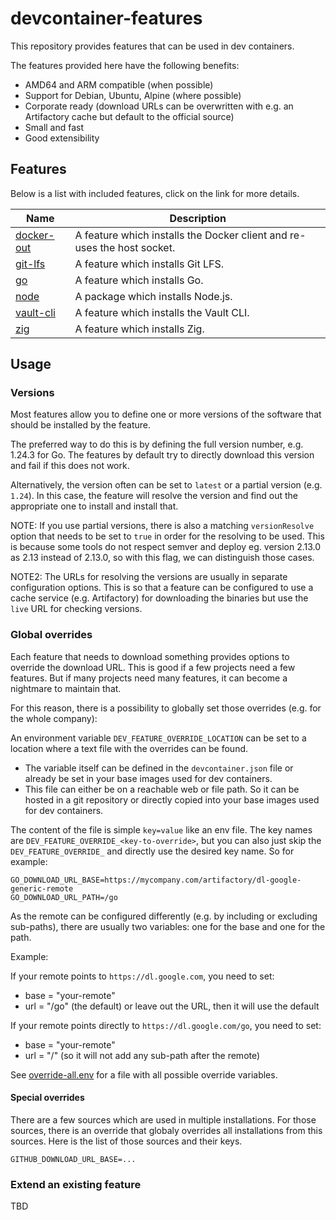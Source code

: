 # devcontainer-features

This repository provides features that can be used in dev containers.

The features provided here have the following benefits:
* AMD64 and ARM compatible (when possible)
* Support for Debian, Ubuntu, Alpine (where possible)
* Corporate ready (download URLs can be overwritten with e.g. an Artifactory cache but default to the official source)
* Small and fast
* Good extensibility

## Features

Below is a list with included features, click on the link for more details.

| Name | Description |
| --- | --- |
| [docker-out](./features/src/docker-out/README.md) | A feature which installs the Docker client and re-uses the host socket. |
| [git-lfs](./features/src/git-lfs/README.md) | A feature which installs Git LFS. |
| [go](./features/src/go/README.md) | A feature which installs Go. |
| [node](./features/src/node/README.md) | A package which installs Node.js. |
| [vault-cli](./features/src/vault-cli/README.md) | A feature which installs the Vault CLI. |
| [zig](./features/src/zig/README.md) | A feature which installs Zig. |

## Usage

### Versions

Most features allow you to define one or more versions of the software that should be installed by the feature.

The preferred way to do this is by defining the full version number, e.g. 1.24.3 for Go. The features by default try to directly download this version and fail if this does not work.

Alternatively, the version often can be set to `latest` or a partial version (e.g. `1.24`). In this case, the feature will resolve the version and find out the appropriate one to install and install that.

NOTE: If you use partial versions, there is also a matching `versionResolve` option that needs to be set to `true` in order for the resolving to be used. This is because some tools do not respect semver and deploy eg. version 2.13.0 as 2.13 instead of 2.13.0, so with this flag, we can distinguish those cases.

NOTE2: The URLs for resolving the versions are usually in separate configuration options. This is so that a feature can be configured to use a cache service (e.g. Artifactory) for downloading the binaries but use the `live` URL for checking versions.

### Global overrides

Each feature that needs to download something provides options to override the download URL.
This is good if a few projects need a few features.
But if many projects need many features, it can become a nightmare to maintain that.

For this reason, there is a possibility to globally set those overrides (e.g. for the whole company):

An environment variable `DEV_FEATURE_OVERRIDE_LOCATION` can be set to a location where a text file with the overrides can be found.
* The variable itself can be defined in the `devcontainer.json` file or already be set in your base images used for dev containers.
* This file can either be on a reachable web or file path. So it can be hosted in a git repository or directly copied into your base images used for dev containers.

The content of the file is simple `key=value` like an env file.
The key names are `DEV_FEATURE_OVERRIDE_<key-to-override>`, but you can also just skip the `DEV_FEATURE_OVERRIDE_` and directly use the desired key name. So for example:
```
GO_DOWNLOAD_URL_BASE=https://mycompany.com/artifactory/dl-google-generic-remote
GO_DOWNLOAD_URL_PATH=/go
```
As the remote can be configured differently (e.g. by including or excluding sub-paths), there are usually two variables: one for the base and one for the path.

Example:

If your remote points to `https://dl.google.com`, you need to set:
* base = "your-remote"
* url = "/go" (the default) or leave out the URL, then it will use the default

If your remote points directly to `https://dl.google.com/go`, you need to set:
* base = "your-remote"
* url = "/" (so it will not add any sub-path after the remote)

See [override-all.env](./override-all.env) for a file with all possible override variables.

#### Special overrides

There are a few sources which are used in multiple installations. For those sources, there is an override that globaly overrides all installations from this sources. Here is the list of those sources and their keys.

```
GITHUB_DOWNLOAD_URL_BASE=...
```

### Extend an existing feature

TBD

